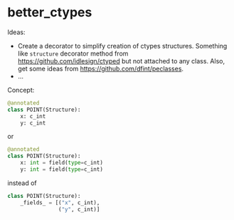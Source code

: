 # better_ctypes

Ideas:

- Create a decorator to simplify creation of ctypes structures.
  Something like `structure` decorator method from https://github.com/idlesign/ctyped
  but not attached to any class. Also, get some ideas from https://github.com/dfint/peclasses.
- ...


Concept:

```python
@annotated
class POINT(Structure):
    x: c_int
    y: c_int
```
or
```python
@annotated
class POINT(Structure):
    x: int = field(type=c_int)
    y: int = field(type=c_int)
```
instead of
```python
class POINT(Structure):
    _fields_ = [("x", c_int),
                ("y", c_int)]
```
